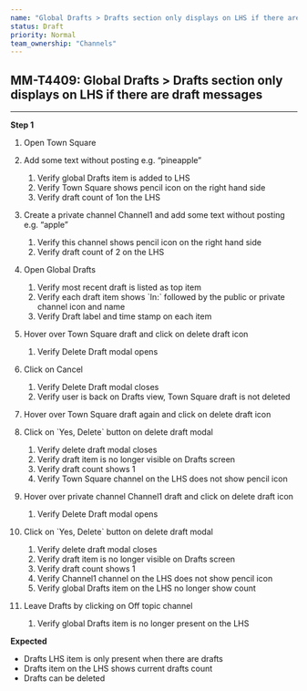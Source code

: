 ```yaml
---
name: "Global Drafts > Drafts section only displays on LHS if there are draft messages"
status: Draft
priority: Normal
team_ownership: "Channels"
---
```


## MM-T4409: Global Drafts > Drafts section only displays on LHS if there are draft messages

---

**Step 1**

1. Open Town Square

2. Add some text without posting e.g. “pineapple”

   1. Verify global Drafts item is added to LHS
   2. Verify Town Square shows pencil icon on the right hand side
   3. Verify draft count of 1on the LHS

3. Create a private channel Channel1 and add some text without posting e.g. “apple”

   1. Verify this channel shows pencil icon on the right hand side
   2. Verify draft count of 2 on the LHS

4. Open Global Drafts

   1. Verify most recent draft is listed as top item
   2. Verify each draft item shows \`In:\` followed by the public or private channel icon and name 
   3. Verify Draft label and time stamp on each item

5. Hover over Town Square draft and click on delete draft icon

   1. Verify Delete Draft modal opens

6. Click on Cancel

   1. Verify Delete Draft modal closes
   2. Verify user is back on Drafts view, Town Square draft is not deleted

7. Hover over Town Square draft again and click on delete draft icon

8. Click on \`Yes, Delete\` button on delete draft modal

   1. Verify delete draft modal closes
   2. Verify draft item is no longer visible on Drafts screen
   3. Verify draft count shows 1
   4. Verify Town Square channel on the LHS does not show pencil icon 

9. Hover over private channel Channel1 draft and click on delete draft icon

   1. Verify Delete Draft modal opens

10. Click on \`Yes, Delete\` button on delete draft modal

    1. Verify delete draft modal closes
    2. Verify draft item is no longer visible on Drafts screen
    3. Verify draft count shows 1
    4. Verify Channel1 channel on the LHS does not show pencil icon
    5. Verify global Drafts item on the LHS no longer show count

11. Leave Drafts by clicking on Off topic channel

    1. Verify global Drafts item is no longer present on the LHS

**Expected**

- Drafts LHS item is only present when there are drafts
- Drafts item on the LHS shows current drafts count
- Drafts can be deleted
